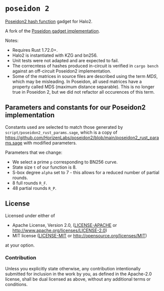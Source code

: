 # `poseidon 2`

[Poseidon2 hash function](https://eprint.iacr.org/2023/323.pdf) gadget for Halo2.

A fork of the [Poseidon gadget implementation](https://github.com/privacy-scaling-explorations/poseidon-gadget/blob/main/src/poseidon.rs).

Notes:

 * Requires Rust 1.72.0+.
 * Halo2 is instantiated with KZG and bn256.
 * Unit tests were not adapted and are expected to fail.
 * The correcntess of hashes produced in-circuit is verified in `cargo bench`
   against an off-circuit Poseidon2 implementation.
 * Some of the matrices in source files are described using the term *MDS*,
   which may be misleading. In Poseidon, all used matrices have a property
   called MDS (maximum distance separable). This is no longer true
   in Poseidon 2, but we did not refactor all occurences of this term.

## Parameters and constants for our Poseidon2 implementation

Constants used are selected to match those generated by `script/poseidon2_rust_params.sage`,
which is a copy of https://github.com/HorizenLabs/poseidon2/blob/main/poseidon2_rust_params.sage with modified parameters.

Parameters that we change:
 * We select a prime `p` corresponding to BN256 curve.
 * State size `t` of our function is 8.
 * S-box degree `alpha` set to 7 - this allows for a reduced number of partial rounds.
 * 8 full rounds `R_F`.
 * 48 partial rounds `R_P`.

## License

Licensed under either of

 * Apache License, Version 2.0, ([LICENSE-APACHE](LICENSE-APACHE) or
   http://www.apache.org/licenses/LICENSE-2.0)
 * MIT license ([LICENSE-MIT](LICENSE-MIT) or http://opensource.org/licenses/MIT)

at your option.

### Contribution

Unless you explicitly state otherwise, any contribution intentionally
submitted for inclusion in the work by you, as defined in the Apache-2.0
license, shall be dual licensed as above, without any additional terms or
conditions.
